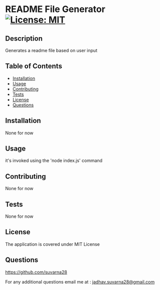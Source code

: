 # README File Generator [![License: MIT](https://img.shields.io/badge/License-MIT-yellow.svg)](https://opensource.org/licenses/MIT)                   

## Description
Generates a readme file based on user input
    
## Table of Contents
- [Installation](#installation)
- [Usage](#usage)
- [Contributing](#contributing)
- [Tests](#tests)
- [License](#license)
- [Questions](#questions)

## Installation 
None for now

## Usage
it's invoked using the 'node index.js' command

## Contributing
None for now

## Tests
None for now

## License
The application is covered under MIT License

## Questions
https://github.com/suvarna28

For any additional questions email me at : jadhav.suvarna28@gmail.com

